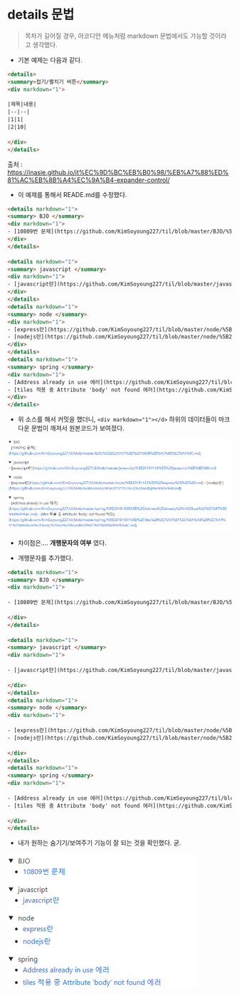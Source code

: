 # details 문법

> 목차가 길어질 경우, 아코디언 메뉴처럼 markdown 문법에서도 가능할 것이라고 생각했다.
-  기본 예제는 다음과 같다.
```html
<details>
<summary>접기/펼치기 버튼</summary>
<div markdown="1">

|제목|내용|
|--|--|
|1|1|
|2|10|

</div>
</details>
```
출처 : <https://inasie.github.io/it%EC%9D%BC%EB%B0%98/%EB%A7%88%ED%81%AC%EB%8B%A4%EC%9A%B4-expander-control/>

- 이 예제를 통해서 READE.md를 수정했다.
```html
<details markdown="1">
<summary> BJO </summary>
<div markdown="1">
- [10809번 문제](https://github.com/KimSoyoung227/til/blob/master/BJO/%5B20210107%5D%2010809%EB%AC%B8%EC%A0%9C.md)
</div>
</details>

<details markdown="1">
<summary> javascript </summary>
<div markdown="1">
- [javascript란](https://github.com/KimSoyoung227/til/blob/master/javascript/%5B20191112%5D%20javascript%EB%9E%80.md)
</div>
</details>
<details markdown="1">
<summary> node </summary>
<div markdown="1">
- [express란](https://github.com/KimSoyoung227/til/blob/master/node/%5B20191112%5D%20express%EB%9E%80.md)
- [nodejs란](https://github.com/KimSoyoung227/til/blob/master/node/%5B20191112%5D%20nodejs%EB%9E%80.md)
</div> 
</details>
<details markdown="1">
<summary> spring </summary>
<div markdown="1">
- [Address already in use 에러](https://github.com/KimSoyoung227/til/blob/master/spring/%5B20191030%5D%20Address%20already%20in%20use%20%EC%97%90%EB%9F%AC.md)
- [tiles 적용 중 Attribute 'body' not found 에러](https://github.com/KimSoyoung227/til/blob/master/spring/%5B20191031%5D%20tiles%20%EC%A0%81%EC%9A%A9%20%EC%A4%91%20Attribute%20'body'%20not%20found%20%EC%97%90%EB%9F%AC.md)
</div>      
</details>
```

- 위 소스를 해서 커밋을 했더니, ```<div markdown="1"></d>``` 하위의 데이터들이 마크다운 문법이 깨져서 원본코드가 보여졌다.

<img src="./[20210108] details_error.PNG">

- 차이점은.... **개행문자의 여부** 였다.

- 개행문자를 추가했다.
```html
<details markdown="1">
<summary> BJO </summary>
<div markdown="1">

- [10809번 문제](https://github.com/KimSoyoung227/til/blob/master/BJO/%5B20210107%5D%2010809%EB%AC%B8%EC%A0%9C.md)

</div>
</details>

<details markdown="1">
<summary> javascript </summary>
<div markdown="1">

- [javascript란](https://github.com/KimSoyoung227/til/blob/master/javascript/%5B20191112%5D%20javascript%EB%9E%80.md)

</div>
</details>
<details markdown="1">
<summary> node </summary>
<div markdown="1">

- [express란](https://github.com/KimSoyoung227/til/blob/master/node/%5B20191112%5D%20express%EB%9E%80.md)
- [nodejs란](https://github.com/KimSoyoung227/til/blob/master/node/%5B20191112%5D%20nodejs%EB%9E%80.md)

</div> 
</details>
<details markdown="1">
<summary> spring </summary>
<div markdown="1">

- [Address already in use 에러](https://github.com/KimSoyoung227/til/blob/master/spring/%5B20191030%5D%20Address%20already%20in%20use%20%EC%97%90%EB%9F%AC.md)
- [tiles 적용 중 Attribute 'body' not found 에러](https://github.com/KimSoyoung227/til/blob/master/spring/%5B20191031%5D%20tiles%20%EC%A0%81%EC%9A%A9%20%EC%A4%91%20Attribute%20'body'%20not%20found%20%EC%97%90%EB%9F%AC.md)

</div>      
</details>
```

- 내가 원하는 숨기기/보여주기 기능이 잘 되는 것을 확인했다. 굳.
<img src="./[20210108] details_result.png">